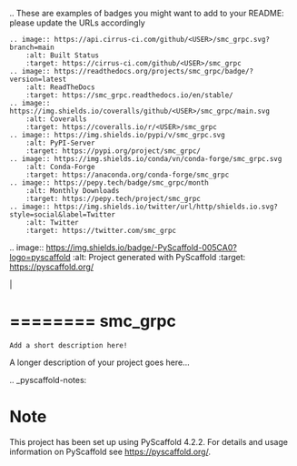 .. These are examples of badges you might want to add to your README:
   please update the URLs accordingly

    .. image:: https://api.cirrus-ci.com/github/<USER>/smc_grpc.svg?branch=main
        :alt: Built Status
        :target: https://cirrus-ci.com/github/<USER>/smc_grpc
    .. image:: https://readthedocs.org/projects/smc_grpc/badge/?version=latest
        :alt: ReadTheDocs
        :target: https://smc_grpc.readthedocs.io/en/stable/
    .. image:: https://img.shields.io/coveralls/github/<USER>/smc_grpc/main.svg
        :alt: Coveralls
        :target: https://coveralls.io/r/<USER>/smc_grpc
    .. image:: https://img.shields.io/pypi/v/smc_grpc.svg
        :alt: PyPI-Server
        :target: https://pypi.org/project/smc_grpc/
    .. image:: https://img.shields.io/conda/vn/conda-forge/smc_grpc.svg
        :alt: Conda-Forge
        :target: https://anaconda.org/conda-forge/smc_grpc
    .. image:: https://pepy.tech/badge/smc_grpc/month
        :alt: Monthly Downloads
        :target: https://pepy.tech/project/smc_grpc
    .. image:: https://img.shields.io/twitter/url/http/shields.io.svg?style=social&label=Twitter
        :alt: Twitter
        :target: https://twitter.com/smc_grpc

.. image:: https://img.shields.io/badge/-PyScaffold-005CA0?logo=pyscaffold
    :alt: Project generated with PyScaffold
    :target: https://pyscaffold.org/

|

========
smc_grpc
========


    Add a short description here!


A longer description of your project goes here...


.. _pyscaffold-notes:

Note
====

This project has been set up using PyScaffold 4.2.2. For details and usage
information on PyScaffold see https://pyscaffold.org/.
